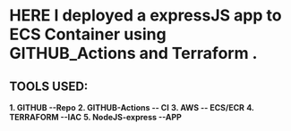# HERE I deployed a expressJS app to ECS Container using GITHUB_Actions and Terraform .
## TOOLS USED:
**1. GITHUB --Repo**
**2. GITHUB-Actions -- CI**
**3. AWS -- ECS/ECR**
**4. TERRAFORM --IAC**
**5. NodeJS-express --APP**
